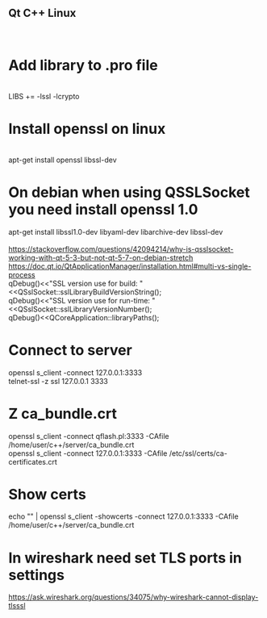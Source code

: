 ## Qt C++ Linux

<br>

# Add library to .pro file
<br>LIBS += -lssl -lcrypto


# Install openssl on linux
<br> apt-get install openssl libssl-dev 

# On debian when using QSSLSocket you need install openssl 1.0 
apt-get install libssl1.0-dev libyaml-dev libarchive-dev libssl-dev
<br>
<br> https://stackoverflow.com/questions/42094214/why-is-qsslsocket-working-with-qt-5-3-but-not-qt-5-7-on-debian-stretch
<br>https://doc.qt.io/QtApplicationManager/installation.html#multi-vs-single-process
<br>qDebug()<<"SSL version use for build: "<<QSslSocket::sslLibraryBuildVersionString();
<br>qDebug()<<"SSL version use for run-time: "<<QSslSocket::sslLibraryVersionNumber();
<br>qDebug()<<QCoreApplication::libraryPaths();

# Connect to server
openssl s_client -connect 127.0.0.1:3333
<br>telnet-ssl -z ssl 127.0.0.1 3333

# Z ca_bundle.crt
openssl s_client -connect qflash.pl:3333 -CAfile /home/user/c++/server/ca_bundle.crt
<br>openssl s_client -connect 127.0.0.1:3333 -CAfile /etc/ssl/certs/ca-certificates.crt

# Show certs
echo "" | openssl s_client -showcerts -connect 127.0.0.1:3333 -CAfile /home/user/c++/server/ca_bundle.crt

# In wireshark need set TLS ports in settings
https://ask.wireshark.org/questions/34075/why-wireshark-cannot-display-tlsssl
